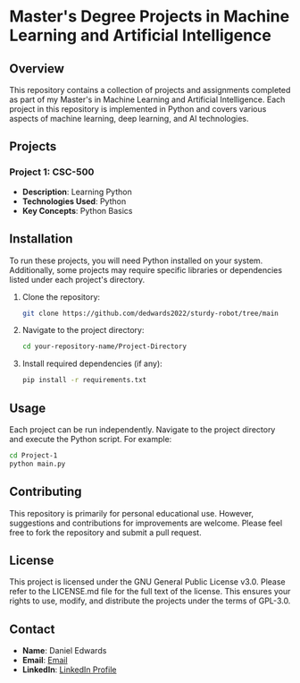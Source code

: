 # Master's Degree Projects in Machine Learning and Artificial Intelligence

## Overview

This repository contains a collection of projects and assignments completed as part of my Master's in Machine Learning and Artificial Intelligence. Each project in this repository is implemented in Python and covers various aspects of machine learning, deep learning, and AI technologies.

## Projects

### Project 1: CSC-500
- **Description**: Learning Python
- **Technologies Used**: Python
- **Key Concepts**: Python Basics


## Installation

To run these projects, you will need Python installed on your system. Additionally, some projects may require specific libraries or dependencies listed under each project's directory.

1. Clone the repository:
   ```bash
   git clone https://github.com/dedwards2022/sturdy-robot/tree/main
   ```
2. Navigate to the project directory:
   ```bash
   cd your-repository-name/Project-Directory

3. Install required dependencies (if any):
   ```bash
   pip install -r requirements.txt

## Usage
Each project can be run independently. Navigate to the project directory and execute the Python script. For example:

  ```bash
  cd Project-1
  python main.py
  ```
## Contributing
This repository is primarily for personal educational use. However, suggestions and contributions for improvements are welcome. Please feel free to fork the repository and submit a pull request.

## License
This project is licensed under the GNU General Public License v3.0. Please refer to the LICENSE.md file for the full text of the license. This ensures your rights to use, modify, and distribute the projects under the terms of GPL-3.0.

## Contact

- **Name**: Daniel Edwards
- **Email**: [Email](daniel.edwards2019@outlook.com)
- **LinkedIn**: [LinkedIn Profile](https://www.linkedin.com/in/daniel-edwards-1b20a0240/)


  

